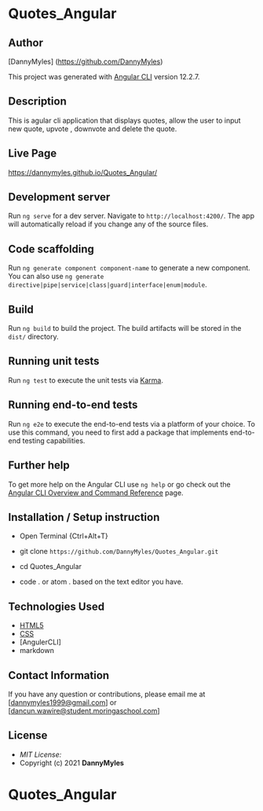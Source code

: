 # Quotes_Angular

## Author

[DannyMyles] (https://github.com/DannyMyles)

This project was generated with [Angular CLI](https://github.com/angular/angular-cli) version 12.2.7.

## Description

This is agular cli application that displays quotes, allow the user to input new quote, upvote , downvote and delete the quote.

## Live Page
https://dannymyles.github.io/Quotes_Angular/

## Development server

Run `ng serve` for a dev server. Navigate to `http://localhost:4200/`. The app will automatically reload if you change any of the source files.

## Code scaffolding

Run `ng generate component component-name` to generate a new component. You can also use `ng generate directive|pipe|service|class|guard|interface|enum|module`.

## Build

Run `ng build` to build the project. The build artifacts will be stored in the `dist/` directory.

## Running unit tests

Run `ng test` to execute the unit tests via [Karma](https://karma-runner.github.io).

## Running end-to-end tests

Run `ng e2e` to execute the end-to-end tests via a platform of your choice. To use this command, you need to first add a package that implements end-to-end testing capabilities.

## Further help

To get more help on the Angular CLI use `ng help` or go check out the [Angular CLI Overview and Command Reference](https://angular.io/cli) page.

## Installation / Setup instruction
* Open Terminal {Ctrl+Alt+T}

* git clone ```https://github.com/DannyMyles/Quotes_Angular.git```

* cd Quotes_Angular

* code . or atom . based on the text editor you have.

## Technologies Used
* [HTML5](https://github.com/topics/html5)
* [CSS](https://github.com/topics/css3)
* [AngulerCLI]
* markdown

## Contact Information 

If you have any question or contributions, please email me at [dannymyles1999@gmail.com] or [dancun.wawire@student.moringaschool.com]

## License
* *MIT License:*
* Copyright (c) 2021 
 **DannyMyles** 
# Quotes_Angular
